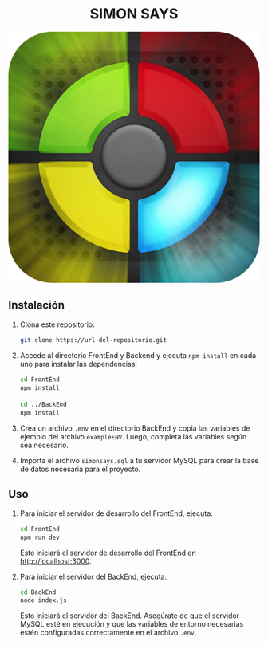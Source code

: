 <h1 align="center">SIMON SAYS</h1>

<p align="center">
  <img src="./FrondEnd/src/assets/logoGame.png" alt="img-simonsays">
</p>

## Instalación

1. Clona este repositorio:

   ```bash
   git clone https://url-del-repositorio.git
   ```

2. Accede al directorio FrontEnd y Backend y ejecuta `npm install` en cada uno para instalar las dependencias:

   ```bash
   cd FrontEnd
   npm install

   cd ../BackEnd
   npm install
   ```

3. Crea un archivo `.env` en el directorio BackEnd y copia las variables de ejemplo del archivo `exampleENV`. Luego, completa las variables según sea necesario.

4. Importa el archivo `simonsays.sql` a tu servidor MySQL para crear la base de datos necesaria para el proyecto.

## Uso

1. Para iniciar el servidor de desarrollo del FrontEnd, ejecuta:

   ```bash
   cd FrontEnd
   npm run dev
   ```

   Esto iniciará el servidor de desarrollo del FrontEnd en [http://localhost:3000](http://localhost:3000).

2. Para iniciar el servidor del BackEnd, ejecuta:

   ```bash
   cd BackEnd
   node index.js
   ```

   Esto iniciará el servidor del BackEnd. Asegúrate de que el servidor MySQL esté en ejecución y que las variables de entorno necesarias estén configuradas correctamente en el archivo `.env`.
